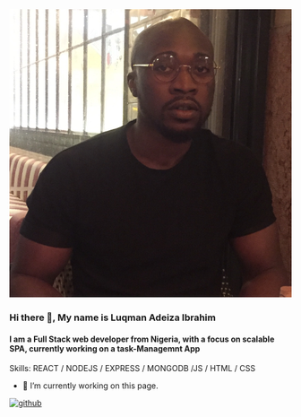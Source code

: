 <img src="https://github.com/fvlly/fvlly/blob/main/profile.jpg" alt="profile pic">

### Hi there 👋, My name is Luqman Adeiza Ibrahim
#### I am a Full Stack web developer from Nigeria, with a focus on scalable SPA, currently working on a task-Managemnt App


Skills: REACT / NODEJS / EXPRESS / MONGODB /JS / HTML / CSS


- 🔭 I’m currently working on this page. 


[<img src='https://cdn.jsdelivr.net/npm/simple-icons@3.0.1/icons/github.svg' alt='github' height='40'>](https://github.com/fvlly)  

